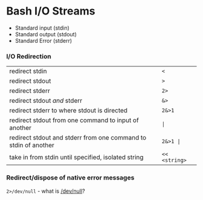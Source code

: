 # Bash I/O Streams
- Standard input (stdin) 
- Standard output (stdout)
- Standard Error  (stderr)

### I/O Redirection
|  |  |
| -- | -- |
| redirect stdin | `<` |
| redirect stdout | `>` |
| redirect stderr | `2>` |
| redirect stdout _and_ stderr | `&>` |
| redirect stderr to where stdout is directed | `2&>1` |
| redirect stdout from one command to input of another | `\|` |
| redirect stdout and stderr from one command to stdin of another | `2&>1 \|` |
| take in from stdin until specified, isolated string | `<< <string>` |

### Redirect/dispose of native error messages
`2>/dev/null` - what is [/dev/null](https://en.wikipedia.org/wiki/Null_device)?
